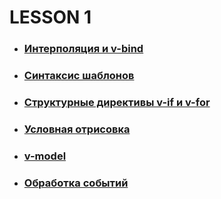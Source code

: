 # LESSON 1
- ###  [Интерполяция и v-bind](https://ru.vuejs.org/v2/guide/index.html#%D0%94%D0%B5%D0%BA%D0%BB%D0%B0%D1%80%D0%B0%D1%82%D0%B8%D0%B2%D0%BD%D0%B0%D1%8F-%D0%BE%D1%82%D1%80%D0%B8%D1%81%D0%BE%D0%B2%D0%BA%D0%B0 "Интерполяция и v-bind")
- ### [Синтаксис шаблонов](https://ru.vuejs.org/v2/guide/syntax.html// "синтаксис шаблонов")
- ### [Структурные директивы v-if и v-for](https://ru.vuejs.org/v2/guide/index.html#%D0%A3%D1%81%D0%BB%D0%BE%D0%B2%D0%B8%D1%8F-%D0%B8-%D1%86%D0%B8%D0%BA%D0%BB%D1%8B "структурные директивы v-if и v-for")
- ### [Условная отрисовка](https://ru.vuejs.org/v2/guide/conditional.html)
- ### [v-model](https://ru.vuejs.org/v2/guide/index.html#%D0%A0%D0%B0%D0%B1%D0%BE%D1%82%D0%B0-%D1%81-%D0%BF%D0%BE%D0%BB%D1%8C%D0%B7%D0%BE%D0%B2%D0%B0%D1%82%D0%B5%D0%BB%D1%8C%D1%81%D0%BA%D0%B8%D0%BC-%D0%B2%D0%B2%D0%BE%D0%B4%D0%BE%D0%BC)
- ###  [Обработка событий](https://ru.vuejs.org/v2/guide/events.html)